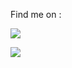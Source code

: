 <!-- Social icons section -->
<!-- <p align="center"> -->

Find me on :

<a href="https://www.linkedin.com/in/ayoub-fatihi/" target="_blank"><img src="https://img.shields.io/badge/LinkedIn-0077B5?style=for-the-badge&logo=linkedin&logoColor=white"/></a>

<a href="https://www.github.com/ayoubft" target="_blank"><img src="https://img.shields.io/badge/GitHub-100000?style=for-the-badge&logo=github&logoColor=white"/></a>

<!-- <a href="https://twitter.com/ayoubft_" target="_blank"><img src="https://img.shields.io/badge/Twitter-1DA1F2?style=for-the-badge&logo=twitter&logoColor=white"/></a> -->

<!-- <a href="mailto:ayoubfatihi1999@gmail.com" target="_blank"><img src="https://img.shields.io/badge/Gmail-D14836?style=for-the-badge&logo=gmail&logoColor=white"/></a> -->
